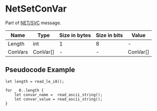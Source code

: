 # NetSetConVar

Part of [NET/SVC](/classes/netsvc.md) message.

| Name | Type | Size in bytes | Size in bits | Value |
| --- | --- | --- | --- | --- |
| Length | int | 1 | 8 | - |
| ConVars | ConVar[] | - | - | ConVar[] |

## Pseudocode Example

```rust,noplaypen
let length = read_le_i8();

for _ 0..length {
    let convar_name =  read_ascii_string();
    let convar_value = read_ascii_string();
}
```
